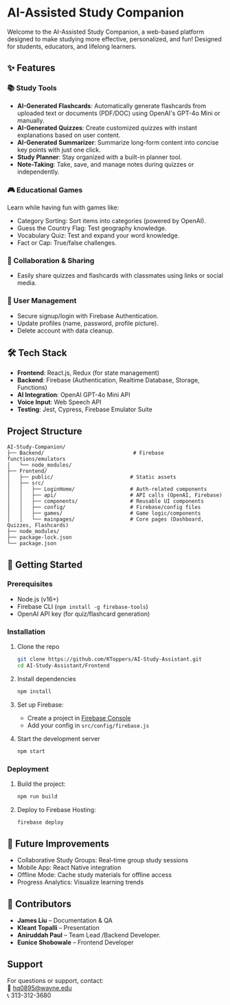 # AI-Assisted Study Companion 

Welcome to the AI-Assisted Study Companion, a web-based platform designed to make studying more effective, personalized, and fun! Designed for students, educators, and lifelong learners.

## ✨ Features

### 📚 Study Tools
- **AI-Generated Flashcards**: Automatically generate flashcards from uploaded text or documents (PDF/DOC) using OpenAI's GPT-4o Mini or manually.
- **AI-Generated Quizzes**: Create customized quizzes with instant explanations based on user content.
- **AI-Generated Summarizer**: Summarize long-form content into concise key points with just one click.
- **Study Planner**: Stay organized with a built-in planner tool.
- **Note-Taking**: Take, save, and manage notes during quizzes or independently.

### 🎮 Educational Games
Learn while having fun with games like:
- Category Sorting: Sort items into categories (powered by OpenAI).
- Guess the Country Flag: Test geography knowledge.
- Vocabulary Quiz: Test and expand your word knowledge.
- Fact or Cap: True/false challenges.

### 🔗 Collaboration & Sharing
- Easily share quizzes and flashcards with classmates using links or social media.

### 👤 User Management
- Secure signup/login with Firebase Authentication.
- Update profiles (name, password, profile picture).
- Delete account with data cleanup.

## 🛠️ Tech Stack
- **Frontend**: React.js, Redux (for state management)
- **Backend**: Firebase (Authentication, Realtime Database, Storage, Functions)
- **AI Integration**: OpenAI GPT-4o Mini API
- **Voice Input**: Web Speech API
- **Testing**: Jest, Cypress, Firebase Emulator Suite

## Project Structure

```
AI-Study-Companion/
├── Backend/                             # Firebase functions/emulators
│   └── node_modules/
├── Frontend/
│   ├── public/                         # Static assets
│   ├── src/
│   │   ├── LoginHome/                  # Auth-related components
│   │   ├── api/                        # API calls (OpenAI, Firebase)
│   │   ├── components/                 # Reusable UI components
│   │   ├── config/                     # Firebase/config files
│   │   ├── games/                      # Game logic/components
│   │   └── mainpages/                  # Core pages (Dashboard, Quizzes, Flashcards)
├── node_modules/
├── package-lock.json
└── package.json
```


## 🚀 Getting Started

### Prerequisites
- Node.js (v16+)
- Firebase CLI (`npm install -g firebase-tools`)
- OpenAI API key (for quiz/flashcard generation)

### Installation
1. Clone the repo
   ```bash
   git clone https://github.com/KToppers/AI-Study-Assistant.git
   cd AI-Study-Assistant/Frontend


2. Install dependencies
   ```bash
   npm install
   ```

3. Set up Firebase:
   - Create a project in [Firebase Console](https://console.firebase.google.com)
   - Add your config in `src/config/firebase.js`

4. Start the development server
   ```bash
   npm start
   ```

### Deployment
1. Build the project:
   ```bash
   npm run build
   ```

2. Deploy to Firebase Hosting:
   ```bash
   firebase deploy
   ```

## 🌟 **Future Improvements**
- Collaborative Study Groups: Real-time group study sessions
- Mobile App: React Native integration
- Offline Mode: Cache study materials for offline access
- Progress Analytics: Visualize learning trends

## 👥 **Contributors**
- **James Liu** – Documentation & QA
- **Kleant Topalli** – Presentation
- **Aniruddah Paul** – Team Lead /Backend Developer.
- **Eunice Shobowale** – Frontend Developer

## **Support**
For questions or support, contact:  
📧 hq0895@wayne.edu  
📞 313-312-3680
